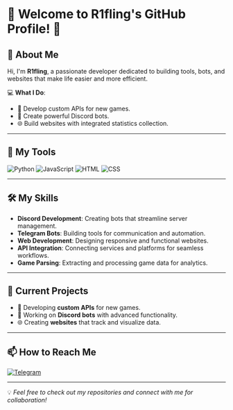 # 🌟 Welcome to R1fling's GitHub Profile! 🌟

## 👋 About Me
Hi, I'm **R1fling**, a passionate developer dedicated to building tools, bots, and websites that make life easier and more efficient.

💻 **What I Do**:  
- 🚀 Develop custom APIs for new games.  
- 🤖 Create powerful Discord bots.  
- 🌐 Build websites with integrated statistics collection.  

---

## 🔧 My Tools
![Python](https://img.shields.io/badge/Python-3776AB?style=flat&logo=python&logoColor=white)
![JavaScript](https://img.shields.io/badge/JavaScript-F7DF1E?style=flat&logo=javascript&logoColor=black)
![HTML](https://img.shields.io/badge/HTML-E34F26?style=flat&logo=html5&logoColor=white)
![CSS](https://img.shields.io/badge/CSS-1572B6?style=flat&logo=css3&logoColor=white)

---

## 🛠 My Skills
- **Discord Development**: Creating bots that streamline server management.  
- **Telegram Bots**: Building tools for communication and automation.  
- **Web Development**: Designing responsive and functional websites.  
- **API Integration**: Connecting services and platforms for seamless workflows.  
- **Game Parsing**: Extracting and processing game data for analytics.  

---

## 🌟 Current Projects
- 🔭 Developing **custom APIs** for new games.  
- 🤖 Working on **Discord bots** with advanced functionality.  
- 🌐 Creating **websites** that track and visualize data.  

---

## 📫 How to Reach Me
[![Telegram](https://img.shields.io/badge/Telegram-%232CA5E0.svg?style=flat&logo=telegram&logoColor=white)](https://t.me/riflin6)  

---

💡 _Feel free to check out my repositories and connect with me for collaboration!_
